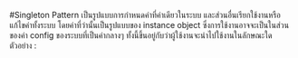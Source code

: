 #Singleton Pattern
เป็นรูปแบบการกำหนดค่าที่ค่าเดียวในระบบ และส่วนอื่นเรียกใช้งานหรือแก้ไขค่าทั้งระบบ โดยค่าที่ว่านั้นเป็นรูปแบบของ instance object 
ซึ่งการใช้งานอาจจะเป็นในส่วนของค่า config ของระบบที่เป็นค่ากลางๆ ทั้งนี้ขึ้นอยู่กับว่าผู้ใช้งานจะนำไปใช้งานในลักษณะใด
ตัวอย่าง : 